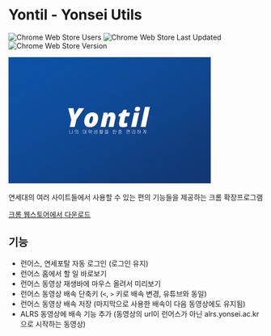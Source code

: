 # Yontil - Yonsei Utils

![Chrome Web Store Users](https://img.shields.io/chrome-web-store/users/odenknojibaccnicjcekjbkkodpfigln?color=blue)
![Chrome Web Store Last Updated](https://img.shields.io/chrome-web-store/last-updated/odenknojibaccnicjcekjbkkodpfigln?color=blue)
![Chrome Web Store Version](https://img.shields.io/chrome-web-store/v/odenknojibaccnicjcekjbkkodpfigln?color=blue)

<img src="images/promo_1920x1200.png" width="400px">

연세대의 여러 사이트들에서 사용할 수 있는 편의 기능들을 제공하는 크롬 확장프로그램

[크롬 웹스토어에서 다운로드](https://chromewebstore.google.com/detail/odenknojibaccnicjcekjbkkodpfigln)

## 기능

- 런어스, 연세포탈 자동 로그인 (로그인 유지)
- 런어스 홈에서 할 일 바로보기
- 런어스 동영상 재생바에 마우스 올려서 미리보기
- 런어스 동영상 배속 단축키 (`<`, `>` 키로 배속 변경, 유튜브와 동일)
- 런어스 동영상 배속 저장 (마지막으로 사용한 배속이 다음 동영상에도 유지됨)
- ALRS 동영상에 배속 기능 추가 (동영상의 url이 런어스가 아닌 alrs.yonsei.ac.kr으로 시작하는 동영상)
